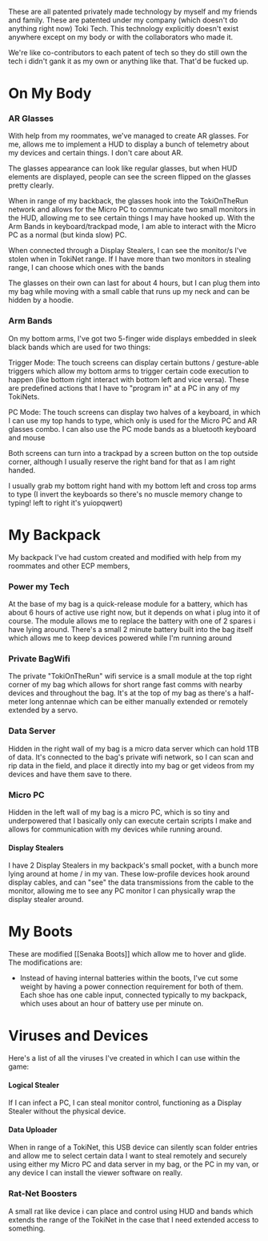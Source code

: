 These are all patented privately made technology by myself and my friends and family. These are patented under my company (which doesn't do anything right now) Toki Tech. This technology explicitly doesn't exist anywhere except on my body or with the collaborators who made it.

We're like co-contributors to each patent of tech so they do still own the tech i didn't gank it as my own or anything like that. That'd be fucked up.

# On My Body

### AR Glasses
With help from my roommates, we've managed to create AR glasses. For me, allows me to implement a HUD to display a bunch of telemetry about my devices and certain things. I don't care about AR.

The glasses appearance can look like regular glasses, but when HUD elements are displayed, people can see the screen flipped on the glasses pretty clearly.

When in range of my backback, the glasses hook into the TokiOnTheRun network and allows for the Micro PC to communicate two small monitors in the HUD, allowing me to see certain things I may have hooked up. With the Arm Bands in keyboard/trackpad mode, I am able to interact with the Micro PC as a normal (but kinda slow) PC. 

When connected through a Display Stealers, I can see the monitor/s I've stolen when in TokiNet range. If I have more than two monitors in stealing range, I can choose which ones with the bands

The glasses on their own can last for about 4 hours, but I can plug them into my bag while moving with a small cable that runs up my neck and can be hidden by a hoodie.

### Arm Bands
On my bottom arms, I've got two 5-finger wide displays embedded in sleek black bands which are used for two things:

Trigger Mode:
The touch screens can display certain buttons / gesture-able triggers which allow my bottom arms to trigger certain code execution to happen (like bottom right interact with bottom left and vice versa). 
These are predefined actions that I have to "program in" at a PC in any of my TokiNets. 

PC Mode:
The touch screens can display two halves of a keyboard, in which I can use my top hands to type, which only is used for the Micro PC and AR glasses combo.
I can also use the PC mode bands as a bluetooth keyboard and mouse

Both screens can turn into a trackpad by a screen button on the top outside corner, although I usually reserve the right band for that as I am right handed.

I usually grab my bottom right hand with my bottom left and cross top arms to type (I invert the keyboards so there's no muscle memory change to typing! left to right it's yuiopqwert)


# My Backpack

My backpack I've had custom created and modified with help from my roommates and other ECP members, 

### Power my Tech
At the base of my bag is a quick-release module for a battery, which has about 6 hours of active use right now, but it depends on what i plug into it of course. The module allows me to replace the battery with one of 2 spares i have lying around. There's a small 2 minute battery built into the bag itself which allows me to keep devices powered while I'm running around


### Private BagWifi
The private "TokiOnTheRun" wifi service is a small module at the top right corner of my bag which allows for short range fast comms with nearby devices and throughout the bag. It's at the top of my bag as there's a half-meter long antennae which can be either manually extended or remotely extended by a servo. 

### Data Server
Hidden in the right wall of my bag is a micro data server which can hold 1TB of data. It's connected to the bag's private wifi network, so I can scan and rip data in the field, and place it directly into my bag or get videos from my devices and have them save to there. 

### Micro PC
Hidden in the left wall of my bag is a micro PC, which is so tiny and underpowered that I basically only can execute certain scripts I make and allows for communication with my devices while running around.

#### Display Stealers
I have 2 Display Stealers in my backpack's small pocket, with a bunch more lying around at home / in my van. These low-profile devices hook around display cables, and can "see" the data transmissions from the cable to the monitor, allowing me to see any PC monitor I can physically wrap the display stealer around.

# My Boots
These are modified [[Senaka Boots]] which allow me to hover and glide. The modifications are:
- Instead of having internal batteries within the boots, I've cut some weight by having a power connection requirement for both of them. Each shoe has one cable input, connected typically to my backpack, which uses about an hour of battery use per minute on. 


# Viruses and Devices
Here's a list of all the viruses I've created in which I can use within the game:

#### Logical Stealer
If I can infect a PC, I can steal monitor control, functioning as a Display Stealer without the physical device.

#### Data Uploader
When in range of a TokiNet, this USB device can silently scan folder entries and allow me to select certain data I want to steal remotely and securely using either my Micro PC and data server in my bag, or the PC in my van, or any device I can install the viewer software on really.


### Rat-Net Boosters
A small rat like device i can place and control using HUD and bands which extends the range of the TokiNet in the case that I need extended access to something.